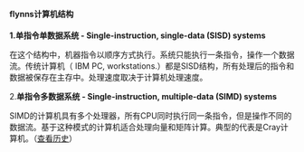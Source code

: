 #### flynns计算机结构

**1.单指令单数据系统 - Single-instruction, single-data (SISD) systems** 

在这个结构中，机器指令以顺序方式执行。系统只能执行一条指令，操作一个数据流。传统计算机（ IBM PC, workstations.）都是SISD结构，所有处理后的指令和数据被保存在主存中。处理速度取决于计算机处理速度。

2.**单指令多数据系统 - Single-instruction, multiple-data (SIMD) systems**

SIMD的计算机具有多个处理器，所有CPU同时执行同一条指令，但是操作不同的数据流。基于这种模式的计算机适合处理向量和矩阵计算。典型的代表是Cray计算机。（[查看历史](https://www.hpe.com/cn/zh/compute/hpc/cray.html)）